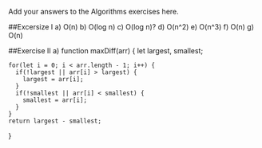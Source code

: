 Add your answers to the Algorithms exercises here.

##Excersize I
a) O(n)
b) O(log n)
c) O(log n)?
d) O(n^2)
e) O(n^3)
f) O(n)
g) O(n)

##Exercise II
a) function maxDiff(arr) {
    let largest, smallest;

    for(let i = 0; i < arr.length - 1; i++) {
      if(!largest || arr[i] > largest) {
        largest = arr[i];
      }
      if(!smallest || arr[i] < smallest) {
        smallest = arr[i];
      }
    }
    return largest - smallest;
  }